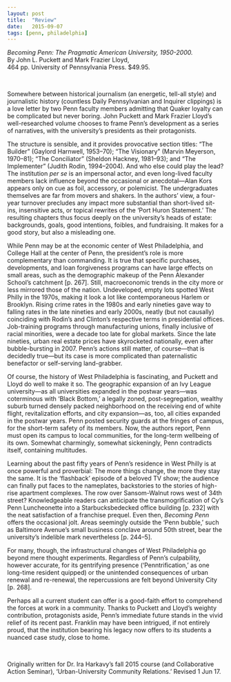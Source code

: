```yaml
---
layout: post
title:  "Review"
date:   2015-09-07
tags: [penn, philadelphia]
---
```


*Becoming Penn: The Pragmatic American University, 1950-2000.*  
By John L. Puckett and Mark Frazier Lloyd,  
464 pp. University of Pennsylvania Press. \$49.95.

<div>&nbsp;</div>

Somewhere between historical journalism (an energetic, tell-all style)
and journalistic history (countless Daily
Pennsylvanian and Inquirer clippings) is a love letter by two Penn
faculty members admitting that Quaker loyalty can be complicated but
never boring. John Puckett and Mark Frazier Lloyd’s well-researched
volume chooses to frame Penn’s development as a series of narratives,
with the university’s presidents as their protagonists.

The structure is sensible, and it provides provocative section titles:
“The Builder” (Gaylord Harnwell, 1953–70); “The Visionary” (Marvin
Meyerson, 1970–81); “The Conciliator” (Sheldon Hackney, 1981–93); and
“The Implementer” (Judith Rodin, 1994–2004). And who else could play the
lead? The institution *per se* is an impersonal actor, and even
long-lived faculty members lack influence beyond the occasional or
anecdotal—Alan Kors appears only on cue as foil, accessory, or
polemicist. The undergraduates themselves are far from movers and
shakers. In the authors’ view, a four-year turnover precludes any impact
more substantial than short-lived sit-ins, insensitive acts, or topical
rewrites of the ‘Port Huron Statement.’ The resulting chapters thus
focus deeply on the university’s heads of estate: backgrounds, goals,
good intentions, foibles, and fundraising. It makes for a good story,
but also a misleading one.

While Penn may be at the economic center of West Philadelphia, and
College Hall at the center of Penn, the president’s role is more
complementary than commanding. It is true that specific purchases,
developments, and loan forgiveness programs can have large effects on
small areas, such as the demographic makeup of the Penn Alexander
School’s catchment \[p. 267\]. Still, macroeconomic trends in the city
more or less mirrored those of the nation. Undeveloped, empty lots
spotted West Philly in the 1970s, making it look a lot like
contemporaneous Harlem or Brooklyn. Rising crime rates in the 1980s and
early nineties gave way to falling rates in the late nineties and early
2000s, neatly (but not causally) coinciding with Rodin’s and Clinton’s
respective terms in presidential offices. Job-training programs through
manufacturing unions, finally inclusive of racial minorities, were a
decade too late for global markets. Since the late nineties, urban real
estate prices have skyrocketed nationally, even after bubble-bursting in
2007. Penn’s actions still matter, of course—that is decidedly true—but
its case is more complicated than paternalistic benefactor or
self-serving land-grabber.

Of course, the history of West Philadelphia is fascinating, and Puckett
and Lloyd do well to make it so. The geographic expansion of an Ivy
League university—as all universities expanded in the postwar years—was
coterminous with ‘Black Bottom,’ a legally zoned, post-segregation,
wealthy suburb turned densely packed neighborhood on the receiving end
of white flight, revitalization efforts, and city expansion—as,
too, all cities expanded in the postwar years. Penn posted security
guards at the fringes of campus, for the short-term safety of its
members. Now, the authors report, Penn must open its campus to local
communities, for the long-term wellbeing of its own. Somewhat
charmingly, somewhat sickeningly, Penn contradicts itself, containing
multitudes.

Learning about the past fifty years of Penn’s residence in West Philly
is at once powerful and proverbial: The more things change, the more
they stay the same. It is the ‘flashback’ episode of a beloved TV show;
the audience can finally put faces to the nameplates, backstories to the
stories of high-rise apartment complexes. The row over Sansom-Walnut
rows west of 34th street? Knowledgeable readers can anticipate the
transmogrification of Cy’s Penn Luncheonette into a Starbucksbedecked
office building \[p. 232\] with the neat satisfaction of a franchise
prequel. Even then, *Becoming Penn* offers the occasional jolt. Areas
seemingly outside the ‘Penn bubble,’ such as Baltimore Avenue’s small
business conclave around 50th street, bear the university’s indelible
mark nevertheless \[p. 244–5\].

For many, though, the infrastructural changes of West Philadelphia go
beyond mere thought experiments. Regardless of Penn’s culpability,
however accurate, for its gentrifying presence (‘Penntrification,’ as
one long-time resident quipped) or the unintended consequences of urban
renewal and re-renewal, the repercussions are felt beyond University
City \[p. 268\].

Perhaps all a current student can offer is a good-faith effort to
comprehend the forces at work in a community. Thanks to Puckett and
Lloyd’s weighty contribution, protagonists aside, Penn’s immediate
future stands in the vivid relief of its recent past. Franklin may have
been intrigued, if not entirely proud, that the institution bearing his
legacy now offers to its students a nuanced case study, close to home.

<p>&nbsp;</p>
<p class="postscript">
Originally written for Dr. Ira Harkavy&#8217;s fall 2015 course (and Collaborative Action Seminar), &lsquo;Urban-University Community Relations.&rsquo; Revised 1 Jun 17.
</p>
